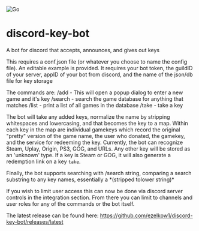 ![Go](https://github.com/ezelkow1/discord-key-bot/workflows/Go/badge.svg?branch=master)

# discord-key-bot
A bot for discord that accepts, announces, and gives out keys

This requires a conf.json file (or whatever you choose to name the config file). An editable example is provided. It requires your bot token, the guildID of your server, appID of your bot from discord, and the name of the json/db file for key storage

The commands are:
/add - This will open a popup dialog to enter a new game and it's key
/search - search the game database for anything that matches
/list - print a list of all games in the database
/take - take a key

The bot will take any added keys, normalize the name by stripping whitespaces and lowercasing, and that becomes the key to a map. Within each key in the map are individual gamekeys which record the original "pretty" version of the game name, the user who donated, the gamekey, and the service for redeeming the key.  Currently, the bot can recognize Steam, Uplay, Origin, PS3, GOG, and URLs. Any other key will be stored as an 'unknown' type.  If a key is Steam or GOG, it will also generate a redemption link on a key `take`.

Finally, the bot supports searching with /search string, comparing a search substring to any key names, essentially a \*(stripped tolower string)\*

If you wish to limit user access this can now be done via discord server controls in the integration section. From there you can limit to channels and user roles for any of the commands or the bot itself.

The latest release can be found here: https://github.com/ezelkow1/discord-key-bot/releases/latest
